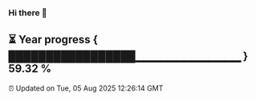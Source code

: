 ### Hi there 👋
⏳ Year progress { █████████████████▁▁▁▁▁▁▁▁▁▁▁▁▁ } 59.32 %
---
⏰ Updated on Tue, 05 Aug 2025 12:26:14 GMT

